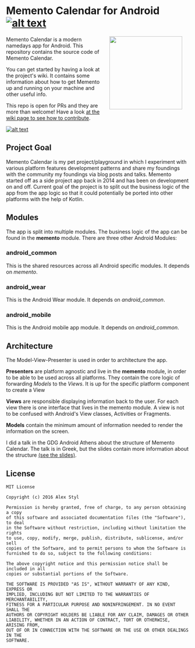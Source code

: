 # Memento Calendar for Android  [![alt text](https://travis-ci.org/alexstyl/Memento-Calendar.svg?branch=master "Check the build status on Travis CI")](https://travis-ci.org/alexstyl/Memento-Calendar)

<img src="https://github.com/alexstyl/Memento-Calendar/blob/main/android_common/src/main/res/mipmap-xxxhdpi/ic_launcher.png?raw=true" width="200" align="right" hspace="20">

Memento Calendar is a modern namedays app for Android.
This repository contains the source code of Memento Calendar.

You can get started by having a look at the project's wiki. It contains some information about how to get Memento up and running on your machine and other useful info.

This repo is open for PRs and they are more than welcome! Have a look [at the wiki page to see how to contribute](https://github.com/alexstyl/Memento-Calendar/wiki/How-to-contribute).


[![alt text](http://developer.android.com/images/brand/en_app_rgb_wo_60.png "Download Memento Calendar from the Play Store")](https://play.google.com/store/apps/details?id=com.alexstyl.specialdates)

## Project Goal
Memento Calendar is my pet project/playground in which I experiment with various platform features development patterns and share my foundings with the community my foundings via blog posts and talks. Memento started off as a side project app back in 2014 and has been on development on and off. Current goal of the project is to split out the business logic of the app from the app logic so that it could potentially be ported into other platforms with the help of Kotlin.

## Modules
The app is split into multiple modules. 
The business logic of the app can be found in the **memento** module. There are three other Android Modules: 

### android_common
This is the shared resources across all Android specific modules. It depends on *memento*.

### android_wear
This is the Android Wear module. It depends on *android_common*.

### android_mobile
This is the Android mobile app module. It depends on *android_common*.

## Architecture
The Model-View-Presenter is used in order to architecture the app. 

**Presenters** are platform agnostic and live in the **memento** module, in order to be able to be used across all platforms. They contain the core logic of forwarding *Models* to the *Views*. It is up for the specific platform component to create a View

**Views** are responsible displaying information back to the user. For each view there is one interface that lives in the memento module. A view is not to be confused with Android's View classes, Activities or Fragments. 

**Models** contain the minimum amount of information needed to render the information on the screen.

I did a talk in the GDG Android Athens about the structure of Memento Calendar. The talk is in Greek, but the slides contain more information about the structure [(see the slides)](https://speakerdeck.com/alexstyl/the-journey-towards-a-platform-agnostic-codebase).



## License
```
MIT License

Copyright (c) 2016 Alex Styl

Permission is hereby granted, free of charge, to any person obtaining a copy
of this software and associated documentation files (the "Software"), to deal
in the Software without restriction, including without limitation the rights
to use, copy, modify, merge, publish, distribute, sublicense, and/or sell
copies of the Software, and to permit persons to whom the Software is
furnished to do so, subject to the following conditions:

The above copyright notice and this permission notice shall be included in all
copies or substantial portions of the Software.

THE SOFTWARE IS PROVIDED "AS IS", WITHOUT WARRANTY OF ANY KIND, EXPRESS OR
IMPLIED, INCLUDING BUT NOT LIMITED TO THE WARRANTIES OF MERCHANTABILITY,
FITNESS FOR A PARTICULAR PURPOSE AND NONINFRINGEMENT. IN NO EVENT SHALL THE
AUTHORS OR COPYRIGHT HOLDERS BE LIABLE FOR ANY CLAIM, DAMAGES OR OTHER
LIABILITY, WHETHER IN AN ACTION OF CONTRACT, TORT OR OTHERWISE, ARISING FROM,
OUT OF OR IN CONNECTION WITH THE SOFTWARE OR THE USE OR OTHER DEALINGS IN THE
SOFTWARE.
```
